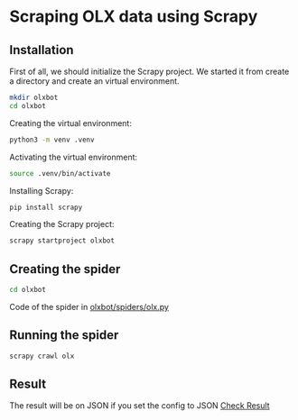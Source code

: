 # Scraping OLX data using Scrapy

## Installation

First of all, we should initialize the Scrapy project. We started it from create a directory and create an virtual environment.

```bash
mkdir olxbot
cd olxbot
```

Creating the virtual environment:

```bash
python3 -m venv .venv
```

Activating the virtual environment:

```bash
source .venv/bin/activate
```

Installing Scrapy:

```bash
pip install scrapy
```

Creating the Scrapy project:

```bash
scrapy startproject olxbot
```

## Creating the spider

```bash
cd olxbot
```

Code of the spider in [olxbot/spiders/olx.py](olxbot/spiders/olx.py)

## Running the spider

```bash
scrapy crawl olx
```

## Result

The result will be on JSON if you set the config to JSON [Check Result](olxbot.json)

